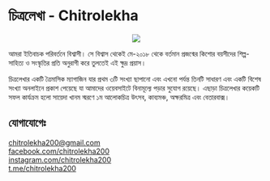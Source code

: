 # চিত্রলেখা - Chitrolekha
  

<p align="center">
    <img src="https://images2.imgbox.com/c1/5c/3r0q45tc_o.jpg">
</p


আমরা ইতিবাচক পরিবর্তনে বিশ্বাসী। সে বিশ্বাস থেকেই মে-২০১৮ থেকে বর্তমান প্রজন্মের কিশোর বয়সীদের শিল্প-সাহিত্য ও সংস্কৃতির প্রতি অনুরাগী করে তুলতেই এই ক্ষুদ্র প্রয়াস।  
  
  
চিত্রলেখার একটি ত্রৈমাসিক ম্যাগাজিন যার প্রথম ৩টি সংখ্যা ছাপানো এবং এখনো পর্যন্ত তিনটি সাধারণ এবং একটি বিশেষ সংখ্যা অনলাইনে প্রকাশ পেয়েছে যা আমাদের ওয়েবসাইটে বিনামূল্যে পড়ার সুযোগ রয়েছে। এছাড়া চিত্রলেখার কয়েকটি সফল কার্যক্রম হলো সায়েদা খানম স্মরণে ১ম আলোকচিত্র উৎসব, কাব্যমঞ্চ, অক্ষরমিত্র এবং বেতারবাক্স।  
  
  

## যোগাযোগেঃ  
  
[chitrolekha200@gmail.com](mailto:chitrolekha200@gmail.com)  
[facebook.com/chitrolekha200](https://www.facebook.com/chitrolekha200)  
[instagram.com/chitrolekha200](https://www.instagram.com/chitrolekha200/)  
[t.me/chitrolekha200](https://t.me/chitrolekha200)  
  
